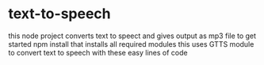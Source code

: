 # text-to-speech
this node project converts text to speect and gives output as mp3 file 
to get started npm install 
that installs all required modules
this uses GTTS module to convert text to speech with these easy lines of code
